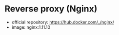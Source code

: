 # Reverse proxy (Nginx)

- official repository: https://hub.docker.com/_/nginx/
- image: nginx:1.11.10
